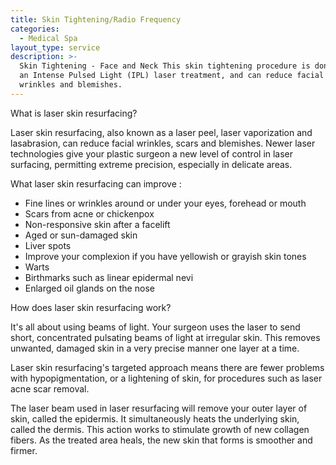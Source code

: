 ```yaml
---
title: Skin Tightening/Radio Frequency
categories:
  - Medical Spa
layout_type: service
description: >-
  Skin Tightening - Face and Neck This skin tightening procedure is done using
  an Intense Pulsed Light (IPL) laser treatment, and can reduce facial scars,
  wrinkles and blemishes.
---
```

What is laser skin resurfacing?

Laser skin resurfacing, also known as a laser peel, laser vaporization and lasabrasion, can reduce facial wrinkles, scars and blemishes. Newer laser technologies give your plastic surgeon a new level of control in laser surfacing, permitting extreme precision, especially in delicate areas.

What laser skin resurfacing can improve: 

* Fine lines or wrinkles around or under your eyes, forehead or mouth
* Scars from acne or chickenpox
* Non-responsive skin after a facelift
* Aged or sun-damaged skin
* Liver spots
* Improve your complexion if you have yellowish or grayish skin tones
* Warts
* Birthmarks such as linear epidermal nevi
* Enlarged oil glands on the nose

How does laser skin resurfacing work?

It's all about using beams of light. Your surgeon uses the laser to send short, concentrated pulsating beams of light at irregular skin. This removes unwanted, damaged skin in a very precise manner one layer at a time.

Laser skin resurfacing's targeted approach means there are fewer problems with hypopigmentation, or a lightening of skin, for procedures such as laser acne scar removal.

The laser beam used in laser resurfacing will remove your outer layer of skin, called the epidermis. It simultaneously heats the underlying skin, called the dermis. This action works to stimulate growth of new collagen fibers. As the treated area heals, the new skin that forms is smoother and firmer.
